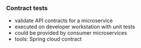 ### Contract tests
- validate API contracts for a microservice
- executed on developer workstation with unit tests
- could be provided by consumer microservices
- tools: Spring cloud contract